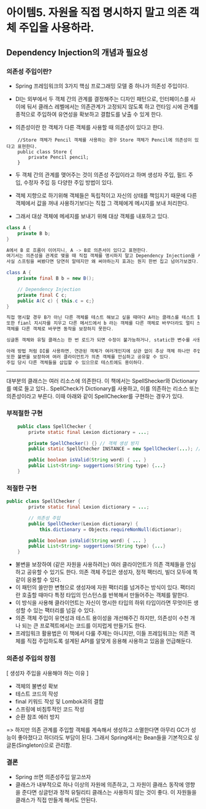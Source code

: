 # 아이템5. 자원을 직접 명시하지 말고 의존 객체 주입을 사용하라.

## Dependency Injection의 개념과 필요성
### 의존성 주입이란?
- Spring 프레임워크의 3가지 핵심 프로그래밍 모델 중 하나가 의존성 주입이다.
- DI는 외부에서 두 객체 간의 관계를 결정해주는 디자인 패턴으로, 인터페이스를 사이에 둬서 클래스 레벨에서는 의존관계가 고정되지 않도록 하고 런타임 시에 관계를 종적으로 주입하여 유연성을 확보하고 결합도를 낮출 수 있게 한다.

- 의존성이란 한 객체가 다른 객체를 사용할 때 의존성이 있다고 한다.
```
    //Store 객체가 Pencil 객체를 사용하는 경우 Store 객체가 Pencil에 의존성이 있다고 표현한다. 
    public class Store {
        private Pencil pencil;
    }
```
- 두 객체 간의 관계를 맺어주는 것이 의존성 주입이라고 하며 생성자 주입, 필드 주입, 수정자 주입 등 다양한 주입 방법이 있다. 


- 객체 지향으로 하기위해 객체들은 독립적이고 자신의 상태를 책임지기 때문에 다른 객체에서 값을 꺼내 사용하기보다는 직접 그 객체에게 메시지를 보내 처리한다.
- 그래서 대상 객체에 메세지를 보내기 위해 대상 객체를 내포하고 있다.

``` java
class A {
    private B b;
}

A에서 B 로 흐름이 이어지니, A -> B로 의존서이 있다고 표현한다.
여기서는 의존성을 관계로 맺을 때 직접 객체를 명시하지 말고 Dependency Injection을 사용하라고 한다.
사실 스프링을 써봤다면 당연히 알테지만 왜 써야하는지 효과는 뭔지 한번 집고 넘어가보겠다.

class A {
    private final B b = new B();

    // Dependency Injection
    private final C c;
    public A(C c) { this.c = c;}
}

직접 명시할 경우 B가 아닌 다른 객체를 테스트 해보고 싶을 때마다 A라는 클래스를 테스트 할때마다 수정해야 한다.
또한 fianl 지시자를 지우고 다른 메서드에서 b 라는 객체를 다른 객체로 바꾸더라도 멀티 쓰레드 환경에서는 적합하지 않다.
객체를 다른 객체로 바꾸면 동작을 보장하지 못한다.

싱글톤 객체와 유틸 클래스는 한 번 로드가 되면 수정이 불가능하거나, static한 변수를 사용하기 떄문에 위와 같이 직접 명시를 사용한다.

아래 방법 처럼 DI를 사용하면, 연관된 객체가 여러개인지에 상관 없이 추상 객체 하나만 주입 받으면 문제 없이 잘 동작한다.
또한 불변을 보장하여 여러 클라이언트가 의존 객체를 안심하고 공유할 수 있다.
주입 당시 다른 객체들을 삽입할 수 있으므로 테스트에도 용이하다.

```

<hr>

대부분의 클래스는 여러 리소스에 의존한다. 이 책에서는 SpellShecker와 Dictionary를 예로 들고 있다.. 
SpellCheck가 Dictionary를 사용하고, 이를 의존하는 리소스 또는 의존성이라고 부른다. 이때 아래와 같이 SpellChecker를 구현하는 경우가 있다.

### 부적절한 구현
``` java
    public class SpellChecker {
        privte static final Lexion dictionary = ...;

        private SpellChecker() {} // 객체 생성 방지
        public static SpellChecher INSTANCE = new SpellChecker(...); //static으로 생성

        public boolean isValid(String word) { ... }
        public List<String> suggertions(String type) {...}
    }
```

### 적절한 구현
```java
public class SpellChecker {
        privte static final Lexion dictionary = ...;

        // 의존성 주입
        public SpellChecker(Lexion dictionary) {
            this.dictionary = Objects.requireNonNull(dictionar);

        public boolean isValid(String word) { ... }
        public List<String> suggertions(String type) {...}
    }
```

- 불변을 보장하여 (같은 자원을 사용하려는) 여러 클라이언트가 의존 객체들을 안심하고 공유할 수 있기도 한다. 의존 객체 주입은 생성자, 정적 팩터리, 빌더 모두에 똑같이 응용할 수 있다.
- 이 패턴의 쓸만한 변형으로 생성자에 자원 팩터리를 넘겨주는 방식이 있다. 팩터리란 호출할 때마다 특정 타입의 인스턴스를 반복해서 만들어주는 객체를 말한다.
- 이 방식을 사용해 클라이언트는 자신이 명시한 타입의 하위 타입이라면 무엇이든 생성할 수 있는 팩터리를 넘길 수 있다.
- 의존 객체 주입이 유연성과 테스트 용이성을 개선해주긴 하지만, 의존성이 수천 개나 되는 큰 프로젝트에서는 코드를 이지럽게 만들기도 한다.
- 프레임워크 활용법은 이 책에서 다룰 주제는 아니지만, 이들 프레임워크는 의존 객체를 직접 주입하도록 설계된 API를 알맞게 응용해 사용하고 있음을 언급해둔다.

### 의존성 주입의 장점
[ 생성자 주입을 사용해야 하는 이유 ]
- 객체의 불변성 확보
- 테스트 코드의 작성
- final 키워드 작성 및 Lombok과의 결합
- 스프링에 비침투적인 코드 작성
- 순환 참조 에러 방지

=> 하지만 의존 관계를 주입할 객체를 계속해서 생성하고 소멸한다면 아무리 GC가 성능이 좋아졌다고 하더라도 부담이 된다. 그래서 Spring에서는 Bean들을 기본적으로 싱글톤(Singleton)으로 관리함.

### 결론
- Spring 쓰면 의존성주입 알고쓰자
- 클래스가 내부적으로 하나 이상의 자원에 의존하고, 그 자원이 클래스 동작에 영향을 준다면 싱글턴과 정적 유틸리티 클래스는 사용하지 않는 것이 좋다. 이 자원들을 클래스가 직접 만들게 해서도 안된다.
